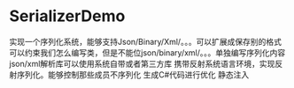 # SerializerDemo
实现一个序列化系统，能够支持Json/Binary/Xml/。。。可以扩展成保存别的格式 可以约束我们怎么编写类，但是不能位json/binary/xml/。。。单独编写序列化内容 json/xml解析库可以使用系统自带或者第三方库  携带反射系统语言环境，实现反射序列化。能够控制那些成员不序列化 生成C#代码进行优化 静态注入

